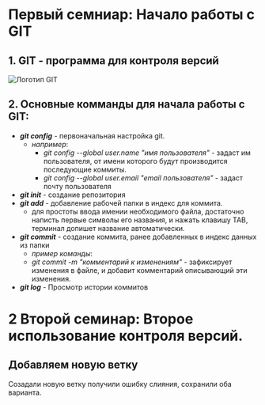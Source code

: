 # Первый семниар: Начало работы с GIT
## 1. **GIT** - программа для контроля версий
![Логотип GIT](https://upload.wikimedia.org/wikipedia/commons/e/e0/Git-logo.svg)
## 2. Основные комманды для начала работы с GIT:
- ***git config*** - первоначальная настройка git. 
    - *например*:
        - *git config --global user.name "имя пользователя"* - задаст им пользователя, от имени которого будут производится последующие коммиты. 
        - *git config --global user.email "email пользователя"* - задаст почту пользователя
- ***git init*** - создание репозитория        
- ***git add*** - добавление рабочей папки в индекс для коммита.
    - для простоты ввода имении необходимого файла, достаточно написть первые символы его названия, и нажать клавишу TAB, терминал допишет название автоматически.
- ***git commit*** - создание коммита, ранее добавленных в индекс данных из папки
    - *пример команды*:
    - *git commit -m "комментарий к изменениям"* - зафиксирует изменения в файле, и добавит комментарий описывающий эти изменения.
- ***git log*** - Просмотр истории коммитов
# 2 Второй семинар: Второе использование контроля версий.
## Добавляем новую ветку
Созадали новую ветку
получили ошибку слияния, сохранили оба варианта.